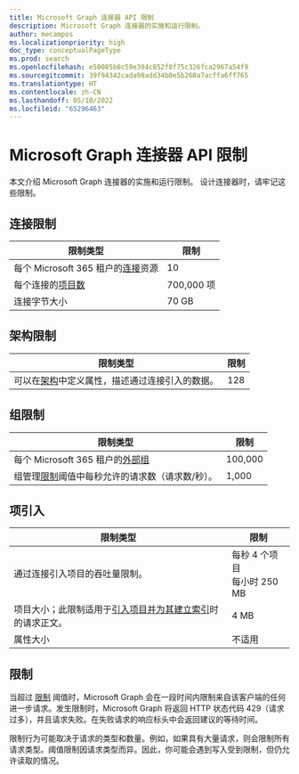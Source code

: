 ```yaml
---
title: Microsoft Graph 连接器 API 限制
description: Microsoft Graph 连接器的实施和运行限制。
author: mecampos
ms.localizationpriority: high
doc_type: conceptualPageType
ms.prod: search
ms.openlocfilehash: e50085b8c59e304c852f8f75c326fca2967a54f9
ms.sourcegitcommit: 39f94342cada98add34b0e5b260a7acffa6ff765
ms.translationtype: HT
ms.contentlocale: zh-CN
ms.lasthandoff: 05/10/2022
ms.locfileid: "65296463"
---
```

# <a name="microsoft-graph-connectors-api-limits"></a>Microsoft Graph 连接器 API 限制

本文介绍 Microsoft Graph 连接器的实施和运行限制。 设计连接器时，请牢记这些限制。

## <a name="connection-limits"></a>连接限制

| 限制类型 | 限制 |
| ---------- | ----- |
| 每个 Microsoft 365 租户的[连接](/graph/api/resources/externalconnectors-externalconnection?view=graph-rest-1.0&preserve-view=true)资源 | 10 |
| 每个连接的[项目数](/graph/api/resources/externalconnectors-externalitem?view=graph-rest-1.0&preserve-view=true) | 700,000 项 |
| 连接字节大小 | 70 GB |

## <a name="schema-limits"></a>架构限制

| 限制类型 | 限制 |
| ---------- | ----- |
| 可以在[架构](/graph/api/resources/externalconnectors-schema?view=graph-rest-1.0&preserve-view=true)中定义属性，描述通过连接引入的数据。 | 128 |

## <a name="group-limits"></a>组限制

| 限制类型 | 限制 |
| ---------- | ----- |
| 每个 Microsoft 365 租户的[外部组](/graph/api/resources/externalconnectors-externalgroup?view=graph-rest-1.0&preserve-view=true) | 100,000 | 
| 组管理[限制](#throttling)阈值中每秒允许的请求数（请求数/秒）。 | 1,000 |

## <a name="item-ingestion"></a>项引入

| 限制类型 | 限制 |
| ---------- | ----- |
| 通过连接引入项目的吞吐量限制。 | 每秒 4 个项目 <br> 每小时 250 MB |
| 项目大小；此限制适用于[引入项目并为其建立索引](/graph/api/externalconnectors-externalconnection-put-items?view=graph-rest-beta&preserve-view=true&tabs=http&viewFallbackFrom=graph-rest-1.0)时的请求正文。 | 4 MB |
| 属性大小 | 不适用 |

## <a name="throttling"></a>限制

当超过 [限制](throttling.md) 阈值时，Microsoft Graph 会在一段时间内限制来自该客户端的任何进一步请求。发生限制时，Microsoft Graph 将返回 HTTP 状态代码 429（请求过多），并且请求失败。在失败请求的响应标头中会返回建议的等待时间。

限制行为可能取决于请求的类型和数量。例如，如果具有大量请求，则会限制所有请求类型。阈值限制因请求类型而异。因此，你可能会遇到写入受到限制，但仍允许读取的情况。
